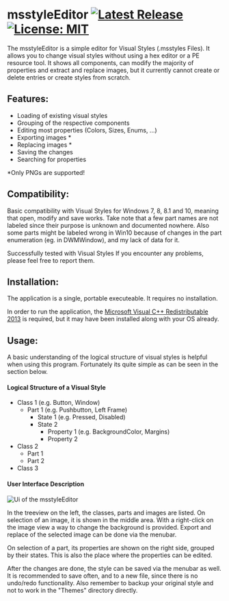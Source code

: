 # msstyleEditor [![Latest Release](https://img.shields.io/github/release/nptr/msstyleEditor.svg)](https://github.com/nptr/msstyleEditor/releases/latest) [![License: MIT](https://img.shields.io/badge/License-MIT-brightgreen.svg)](https://opensource.org/licenses/MIT)

The msstyleEditor is a simple editor for Visual Styles (.msstyles Files). It allows 
you to change visual styles without using a hex editor or a PE resource tool.
It shows all components, can modify the majority of properties and extract and replace
images, but it currently cannot create or delete entries or create styles from scratch.

## Features:
+ Loading of existing visual styles
+ Grouping of the respective components
+ Editing most properties (Colors, Sizes, Enums, ...)
+ Exporting images *
+ Replacing images *
+ Saving the changes
+ Searching for properties


*Only PNGs are supported!

## Compatibility:
Basic compatibility with Visual Styles for Windows 7, 8, 8.1 and 10, meaning that open, modify and save works.
Take note that a few part names are not labeled since their purpose is unknown and
documented nowhere. Also some parts might be labeled wrong in Win10 because of changes in the part enumeration (eg. in DWMWindow), and my lack of data for it.



Successfully tested with Visual Styles 
If you encounter any problems, please feel free to report them.

## Installation:
The application is a single, portable executeable. It requires no installation.

In order to run the application, the [Microsoft Visual C++ Redistributable 2013](https://www.microsoft.com/en-US/download/details.aspx?id=40784)
is required, but it may have been installed along with your OS already.

## Usage:

A basic understanding of the logical structure of visual styles is helpful when using this program. Fortunately its quite simple as can be seen in the section below.

#### Logical Structure of a Visual Style
+ Class 1 (e.g. Button, Window)
    + Part 1 (e.g. Pushbutton, Left Frame)
        + State 1 (e.g. Pressed, Disabled)
        +  State 2
            + Property 1 (e.g. BackgroundColor, Margins)
            + Property 2
+ Class 2
    + Part 1
    + Part 2
+ Class 3

#### User Interface Description

![Ui of the msstyleEditor](https://user-images.githubusercontent.com/5485569/33234570-7ff10f9a-d229-11e7-997a-cbce2f3f1770.png)

In the treeview on the left, the classes, parts and images are listed. On selection
of an image, it is shown in the middle area. With a right-click on the image view a way to change
the background is provided. Export and replace of the selected image can be done via the menubar.

On selection of a part, its properties are shown on the right side, grouped by 
their states. This is also the place where the properties can be edited.

After the changes are done, the style can be saved via the menubar as well.
It is recommended to save often, and to a new file, since there is no undo/redo functionality.
Also remember to backup your original style and not to work in the "Themes" directory directly.
